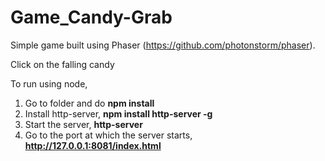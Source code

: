 # Game_Candy-Grab


Simple game built using Phaser (https://github.com/photonstorm/phaser).

Click on the falling candy

To run using node, <br>
1. Go to folder and do **npm install**<br>
2. Install http-server, **npm install http-server -g** 
3. Start the server, **http-server**<br>
4. Go to the port at which the server starts, **http://127.0.0.1:8081/index.html**

